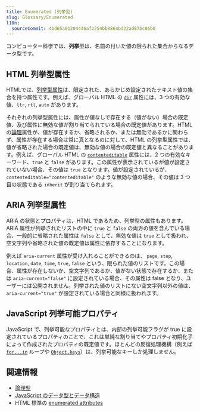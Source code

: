 ```yaml
---
title: Enumerated (列挙型)
slug: Glossary/Enumerated
l10n:
  sourceCommit: 4bd65a01204446af2254bb8864bd22ad87bc86b0
---
```


コンピューター科学では、**列挙**型は、名前の付いた値の限られた集合からなるデータ型です。

## HTML 列挙型属性

HTMLでは、[列挙型属性](https://html.spec.whatwg.org/multipage/common-microsyntaxes.html#enumerated-attribute)は、限定された、あらかじめ設定されたテキスト値の集合を持つ属性です。例えば、グローバル HTML の [`dir`](/ja/docs/Web/HTML/Global_attributes/dir) 属性には、3 つの有効な値、`ltr`, `rtl`, `auto` があります。

それぞれの列挙型属性には、属性が値なしで存在する（値がない）場合の既定値、及び属性に無効な値が割り当てられている場合の既定値があります。HTML の[論理](/ja/docs/Glossary/Boolean)属性が、値が存在するか、省略されるか、または無効であるかに関わらず、属性が存在する場合は常に真となるのに対して、HTML の列挙型属性では、値が省略された場合の既定値は、無効な値の場合の既定値と異なることがあります。例えば、グローバル HTML の [`contenteditable`](/ja/docs/Web/HTML/Global_attributes/contenteditable) 属性には、2 つの有効なキーワード、`true` と `false` があります。この属性が表示されているが値が設定されていない場合、その値は `true` となります。値が設定されているが、 `contenteditable="contenteditable"` のような無効な値の場合、その値は 3 つ目の状態である `inherit` が割り当てられます。

## ARIA 列挙型属性

ARIA の状態とプロパティは、HTML であるため、列挙型の属性もあります。ARIA 属性が列挙されたリストの中に `true` と `false` の両方の値を含んでいる場合、一般的に省略された属性は `false` として、無効な値は `true` として扱われ、空文字列や省略された値の既定値は属性に依存することになります。

例えば `aria-current` 属性が受け入れることができるのは、 `page`, `step`, `location`, `date`, `time`, `true`, `false` という、限られた値のリストです。この場合、属性が存在しないか、空文字列であるか、値がない状態で存在するか、または `aria-current="false"` に設定されている場合、その属性は false となり、ユーザーには公開されません。列挙された値のリストにない空文字列以外の値は、`aria-current="true"` が設定されている場合と同様に扱われます。

## JavaScript 列挙可能プロパティ

JavaScript で、列挙可能なプロパティとは、内部の列挙可能フラグが true に設定されているプロパティのことで、これは単純な割り当てやプロパティ初期化子によって作成されたプロパティの既定値です。ほとんどの反復処理機構（例えば [`for...in`](/ja/docs/Web/JavaScript/Reference/Statements/for...in) ループや [`Object.keys`](/ja/docs/Web/JavaScript/Reference/Global_Objects/Object/keys)）は、列挙可能なキーしか処理しません。

## 関連情報

- [論理型](/ja/docs/Glossary/Boolean)
- [JavaScript のデータ型とデータ構造](/ja/docs/Web/JavaScript/Data_structures)
- HTML 標準の [enumerated attributes](https://html.spec.whatwg.org/multipage/common-microsyntaxes.html#enumerated-attribute)
